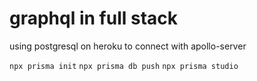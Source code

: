 # graphql in full stack

using postgresql on heroku to connect with apollo-server

`npx prisma init`
`npx prisma db push`
`npx prisma studio`




